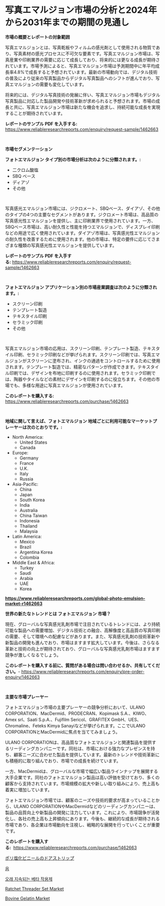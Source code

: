 <p><h1>写真エマルジョン市場の分析と2024年から2031年までの期間の見通し</h1></p><p><strong>市場の概要とレポートの対象範囲</strong></p>
<p><p>写真エマルジョンとは、写真乾板やフィルムの感光剤として使用される物質であり、写真素材の感光プロセスに不可欠な要素です。写真エマルジョン市場は、写真産業や印刷業界の需要に応じて成長しており、将来的には更なる成長が期待されています。市場予測によると、写真エマルジョン市場は予測期間中に年平均成長率4.8%で成長すると予想されています。最新の市場動向では、デジタル技術の普及により従来の写真製品からデジタル写真製品へのシフトが進んでおり、写真エマルジョンの需要も変化しています。</p><p>将来的には、デジタル写真技術の発展に伴い、写真エマルジョン市場もデジタル写真製品に対応した製品開発や技術革新が求められると予想されます。市場の成長と共に、写真エマルジョン市場は新たな機会を追求し、持続可能な成長を実現することが期待されています。</p></p>
<p><strong>レポートのサンプル PDF を入手する:</strong> <a href="https://www.reliableresearchreports.com/enquiry/request-sample/1462663">https://www.reliableresearchreports.com/enquiry/request-sample/1462663</a></p>
<p>&nbsp;</p>
<p><strong>市場セグメンテーション</strong></p>
<p><strong>フォトエマルジョン タイプ別の市場分析は次のように分類されます。:</strong></p>
<p><ul><li>二クロム酸塩</li><li>SBQ ベース</li><li>ディアゾ</li><li>その他</li></ul></p>
<p>&nbsp;</p>
<p><p>写真感光エマルジョン市場には、ジクロメート、SBQベース、ダイアゾ、その他のタイプの4つの主要なセグメントがあります。ジクロメート市場は、高品質の写真感光性エマルジョンを提供し、主に印刷業界で使用されています。一方、SBQベース市場は、高い耐久性と性能を持つエマルジョンで、ディスプレイ印刷などの用途で広く使用されています。ダイアゾ市場は、写真感光性エマルジョンの耐久性を改善するために使用されます。他の市場は、特定の要件に応じてさまざまな種類の写真感光性エマルジョンを提供しています。</p></p>
<p><strong>レポートのサンプル PDF を入手する:</strong>&nbsp;<a href="https://www.reliableresearchreports.com/enquiry/request-sample/1462663">https://www.reliableresearchreports.com/enquiry/request-sample/1462663</a></p>
<p>&nbsp;</p>
<p><strong> フォトエマルジョン アプリケーション別の市場産業調査は次のように分類されます。:</strong></p>
<p><ul><li>スクリーン印刷</li><li>テンプレート製造</li><li>テキスタイル印刷</li><li>セラミック印刷</li><li>その他</li></ul></p>
<p>&nbsp;</p>
<p><p>写真エマルジョン市場の応用は、スクリーン印刷、テンプレート製造、テキスタイル印刷、セラミック印刷などが挙げられます。スクリーン印刷では、写真エマルジョンがスクリーンに塗布され、インクの通過をコントロールするために使用されます。テンプレート製造では、精密なパターンが作成できます。テキスタイル印刷では、デザインを布地に印刷するのに使用されます。セラミック印刷では、陶器やタイルなどの素材にデザインを印刷するのに役立ちます。その他の市場でも、多様な用途に写真エマルジョンが使用されています。</p></p>
<p><strong>このレポートを購入する:</strong>&nbsp; <a href="https://www.reliableresearchreports.com/purchase/1462663">https://www.reliableresearchreports.com/purchase/1462663</a></p>
<p>&nbsp;</p>
<p><strong>地域に関して言えば、フォトエマルジョン 地域ごとに利用可能なマーケットプレーヤーは次のとおりです。:</strong></p>
<p><ul>
    <li>
        North America:
        <ul>
            <li>United States</li>
            <li>Canada</li>
        </ul>
    </li>
    <li>
        Europe:
        <ul>
            <li>Germany</li>
            <li>France</li>
            <li>U.K.</li>
            <li>Italy</li>
            <li>Russia</li>
        </ul>
    </li>
    <li>
        Asia-Pacific:
        <ul>
            <li>China</li>
            <li>Japan</li>
            <li>South Korea</li>
            <li>India</li>
            <li>Australia</li>
            <li>China Taiwan</li>
            <li>Indonesia</li>
            <li>Thailand</li>
            <li>Malaysia</li>
        </ul>
    </li>
    <li>
        Latin America:
        <ul>
            <li>Mexico</li>
            <li>Brazil</li>
            <li>Argentina Korea</li>
            <li>Colombia</li>
        </ul>
    </li>
    <li>
        Middle East & Africa:
        <ul>
            <li>Turkey</li>
            <li>Saudi</li>
            <li>Arabia</li>
            <li>UAE</li>
            <li>Korea</li>
        </ul>
    </li>
    </ul></p>
<p><strong><a href="https://www.reliableresearchreports.com/global-photo-emulsion-market-r1462663">https://www.reliableresearchreports.com/global-photo-emulsion-market-r1462663</a></strong>&nbsp;</p>
<p><strong>世界の新たなトレンドとは フォトエマルジョン 市場？</strong></p>
<p><p>現在、グローバルな写真感光乳剤市場で注目されているトレンドには、より持続可能な製品への需要増加、デジタル技術との融合、高解像度と高品質の写真印刷の需要、そして環境への配慮などがあります。また、写真感光乳剤の技術革新や新製品の開発も進んでおり、市場はますます拡大しています。今後は、さらなる革新と技術の向上が期待されており、グローバルな写真感光乳剤市場はますます競争が激しくなるでしょう。</p></p>
<p><strong>このレポートを購入する前に、質問がある場合は問い合わせるか、共有してください。</strong>- <a href="https://www.reliableresearchreports.com/enquiry/pre-order-enquiry/1462663">https://www.reliableresearchreports.com/enquiry/pre-order-enquiry/1462663</a></p>
<p>&nbsp;</p>
<p><strong>主要な市場プレーヤー</strong></p>
<p><p>フォトエマルジョン市場の主要プレーヤーの競争分析において、ULANO CORPORATION、MacDermid、PRODECRAN、Kopimask S.A.、KIWO、Amex srl、Saati S.p.A.、Fujifilm Sericol、GRAFITEX GmbH、UES、Chromaline、Feteks Kimya Sanayiなどが挙げられます。ここでULANO CORPORATIONとMacDermidに焦点を当ててみましょう。</p><p>ULANO CORPORATIONは、高品質なフォトエマルジョンと関連製品を提供するリーディングカンパニーです。同社は、市場における強力なプレゼンスを持ち、顧客ニーズに合わせた製品を提供しています。最新のトレンドや技術革新にも積極的に取り組んでおり、市場での成長を続けています。</p><p>一方、MacDermidは、グローバルな市場で幅広い製品ラインナップを展開する大手企業です。同社のフォトエマルジョン製品は高い評価を受けており、多くの顧客から支持されています。市場規模の拡大や新しい取り組みにより、売上高も着実に増加しています。</p><p>フォトエマルジョン市場では、顧客のニーズや技術的要求が高まっていることから、ULANO CORPORATIONやMacDermidなどのリーディングカンパニーは、製品の品質向上や新製品の開発に注力しています。これにより、市場競争が活発化し、各社の売上高も上昇傾向にあります。今後も、継続的な成長が期待される市場であり、各企業は市場動向を注視し、戦略的な展開を行っていくことが重要です。</p></p>
<p><strong>このレポートを購入する:</strong>&nbsp;&nbsp;<a href="https://www.reliableresearchreports.com/purchase/1462663">https://www.reliableresearchreports.com/purchase/1462663</a></p>
<p><p><a href="https://github.com/vhemk0794148/Market-Research-Report-List-1/blob/main/331875230342.md">ポリ塩化ビニールのドアストリップ</a></p><p><a href="https://medium.com/@jerrodhilll68/uhmw-%EC%8B%9C%EC%9E%A5-%EB%B6%84%EC%84%9D-%EA%B7%B8%EC%9D%98-cagr-%EC%8B%9C%EC%9E%A5-%EC%84%B8%EB%B6%84%ED%99%94-%EB%B0%8F-%EA%B8%80%EB%A1%9C%EB%B2%8C-%EC%82%B0%EC%97%85-%EA%B0%9C%EC%9A%94-6095b10034da">음</a></p><p><a href="https://github.com/Tristiarton768456/Market-Research-Report-List-1/blob/main/246518127910.md">오래 지속되는 베타 작용제</a></p><p><a href="https://iodized-pantydraco-05c.notion.site/Ratchet-Threader-Set-Market-Size-Reveals-the-Best-Marketing-Channels-In-Global-Industry-a771e22a5efb47f6993e57a38881d5fa">Ratchet Threader Set Market</a></p><p><a href="https://issuu.com/reportprime-2/docs/bovine-gelatin-market-size-2030.pptx">Bovine Gelatin Market</a></p></p>